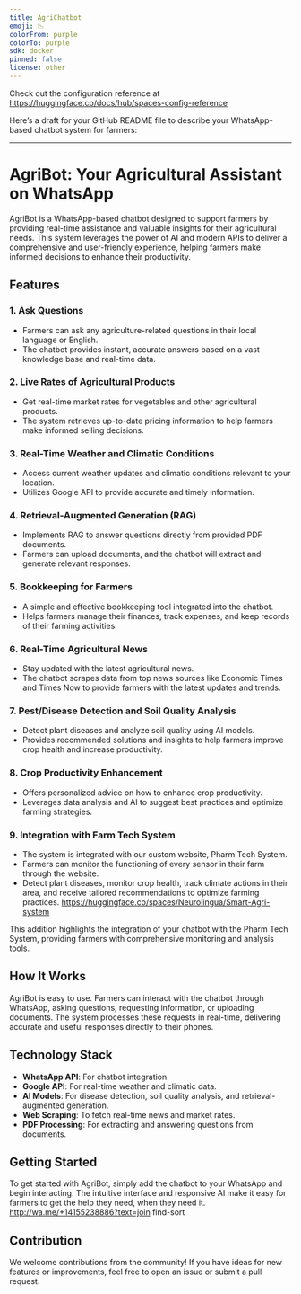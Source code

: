 ```yaml
---
title: AgriChatbot
emoji: 📉
colorFrom: purple
colorTo: purple
sdk: docker
pinned: false
license: other
---
```


Check out the configuration reference at https://huggingface.co/docs/hub/spaces-config-reference

Here’s a draft for your GitHub README file to describe your WhatsApp-based chatbot system for farmers:

---

# AgriBot: Your Agricultural Assistant on WhatsApp

AgriBot is a WhatsApp-based chatbot designed to support farmers by providing real-time assistance and valuable insights for their agricultural needs. This system leverages the power of AI and modern APIs to deliver a comprehensive and user-friendly experience, helping farmers make informed decisions to enhance their productivity.

## Features

### 1. **Ask Questions**
   - Farmers can ask any agriculture-related questions in their local language or English.
   - The chatbot provides instant, accurate answers based on a vast knowledge base and real-time data.

### 2. **Live Rates of Agricultural Products**
   - Get real-time market rates for vegetables and other agricultural products.
   - The system retrieves up-to-date pricing information to help farmers make informed selling decisions.

### 3. **Real-Time Weather and Climatic Conditions**
   - Access current weather updates and climatic conditions relevant to your location.
   - Utilizes Google API to provide accurate and timely information.

### 4. **Retrieval-Augmented Generation (RAG)**
   - Implements RAG to answer questions directly from provided PDF documents.
   - Farmers can upload documents, and the chatbot will extract and generate relevant responses.

### 5. **Bookkeeping for Farmers**
   - A simple and effective bookkeeping tool integrated into the chatbot.
   - Helps farmers manage their finances, track expenses, and keep records of their farming activities.

### 6. **Real-Time Agricultural News**
   - Stay updated with the latest agricultural news.
   - The chatbot scrapes data from top news sources like Economic Times and Times Now to provide farmers with the latest updates and trends.

### 7. **Pest/Disease Detection and Soil Quality Analysis**
   - Detect plant diseases and analyze soil quality using AI models.
   - Provides recommended solutions and insights to help farmers improve crop health and increase productivity.

### 8. **Crop Productivity Enhancement**
   - Offers personalized advice on how to enhance crop productivity.
   - Leverages data analysis and AI to suggest best practices and optimize farming strategies.


### 9. **Integration with Farm Tech System**
   - The system is integrated with our custom website, Pharm Tech System.
   - Farmers can monitor the functioning of every sensor in their farm through the website.
   - Detect plant diseases, monitor crop health, track climate actions in their area, and receive tailored recommendations to optimize farming practices.
https://huggingface.co/spaces/Neurolingua/Smart-Agri-system


This addition highlights the integration of your chatbot with the Pharm Tech System, providing farmers with comprehensive monitoring and analysis tools.

## How It Works

AgriBot is easy to use. Farmers can interact with the chatbot through WhatsApp, asking questions, requesting information, or uploading documents. The system processes these requests in real-time, delivering accurate and useful responses directly to their phones.

## Technology Stack

- **WhatsApp API**: For chatbot integration.
- **Google API**: For real-time weather and climatic data.
- **AI Models**: For disease detection, soil quality analysis, and retrieval-augmented generation.
- **Web Scraping**: To fetch real-time news and market rates.
- **PDF Processing**: For extracting and answering questions from documents.

## Getting Started

To get started with AgriBot, simply add the chatbot to your WhatsApp and begin interacting. The intuitive interface and responsive AI make it easy for farmers to get the help they need, when they need it.
http://wa.me/+14155238886?text=join find-sort


## Contribution

We welcome contributions from the community! If you have ideas for new features or improvements, feel free to open an issue or submit a pull request.

